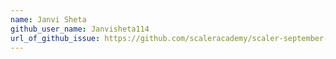 ```yaml
---
name: Janvi Sheta
github_user_name: Janvisheta114
url_of_github_issue: https://github.com/scaleracademy/scaler-september-open-source-challenge/issues/87
---
```

